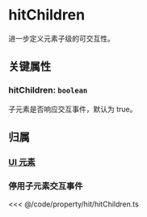<script setup>
import Case from '/component/Case.vue'
</script>

# hitChildren

进一步定义元素子级的可交互性。

## 关键属性

### hitChildren: `boolean`

子元素是否响应交互事件，默认为 true。

## 归属

### [UI 元素](/reference/display/UI.md)

### 停用子元素交互事件

<<< @/code/property/hit/hitChildren.ts
